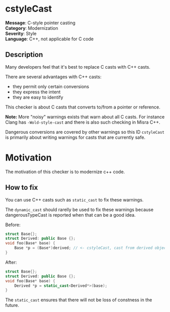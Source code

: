 
# cstyleCast

**Message**: C-style pointer casting<br/>
**Category**: Modernization<br/>
**Severity**: Style<br/>
**Language**: C++, not applicable for C code

## Description

Many developers feel that it's best to replace C casts with C++ casts.

There are several advantages with C++ casts:
 * they permit only certain conversions
 * they express the intent
 * they are easy to identify

This checker is about C casts that converts to/from a pointer or reference.

**Note:** More "noisy" warnings exists that warn about all C casts. For instance Clang has
`-Wold-style-cast` and there is also such checking in Misra C++.

Dangerous conversions are covered by other warnings so this ID `cstyleCast` is primarily about
writing warnings for casts that are currently safe.

# Motivation

The motivation of this checker is to modernize c++ code.

## How to fix

You can use C++ casts such as `static_cast` to fix these warnings.

The `dynamic_cast` should rarelly be used to fix these warnings because dangerousTypeCast is
reported when that can be a good idea.

Before:
```cpp
struct Base{};
struct Derived: public Base {};
void foo(Base* base) {
    Base *p = (Base*)derived; // <- cstyleCast, cast from derived object to base object is safe now
}
```

After:
```cpp
struct Base{};
struct Derived: public Base {};
void foo(Base* base) {
    Derived *p = static_cast<Derived*>(base);
}
```
The `static_cast` ensures that there will not be loss of constness in the future.
